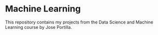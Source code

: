 # Machine Learning
This repository contains my projects from the Data Science and Machine Learning course by Jose Portilla. 
